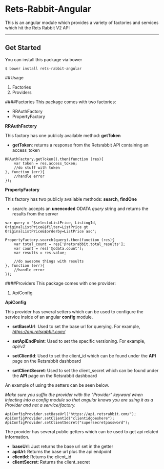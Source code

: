 # Rets-Rabbit-Angular
This is an angular module which provides a variety of factories and services which hit the Rets Rabbit V2 API

***
## Get Started

You can install this package via bower

```
$ bower install rets-rabbit-angular
```

##Usage
1. Factories
2. Providers

####Factories
This package comes with two factories:

* RRAuthFactory
* PropertyFactory

**RRAuthFactory**

This factory has one publicly available method: **getToken**

* **getToken**: returns a response from the Retsrabbit API containing an access_token

```
RRAuthFactory.getToken().then(function (res){
	var token = res.access_token;
	//do stuff with token
}, function (err){
	//handle error
});
```

**PropertyFactory**

This factory has two publicly available methods: **search**, **findOne**

* search: accepts an **unencoded** ODATA *query* string and returns the results from the server

```
var query = "$select=ListPrice, ListingId, OriginalListPrice&$filter=ListPrice gt OriginalListPrice&$orderby=ListPrice asc";

PropertyFactory.search(query).then(function (res){
	var total_count = res['@retsrabbit.total_results'];
	var count = res['@odata.count'];
	var results = res.value;
	
	//do awesome things with results
}, function (err){
	//handle error
});
```

####Providers
This package comes with one provider:

1. ApiConfig

**ApiConfig**

This provider has several setters which can be used to configure the service inside of an angular **config** module.

* **setBaseUrl**: Used to set the base url for querying. For example, *https://api.retsrabbit.com/*

* **setApiEndPoint**: Used to set the specific versioning. For example, *api/v2*

* **setClientId**: Used to set the client_id which can be found under the **API** page on the Retsrabbit dashboard

* **setClientSecret**: Used to set the client_secret which can be found under the **API** page on the Retsrabbit dashboard

An example of using the setters can be seen below.

*Make sure you suffix the provider with the "Provider" keyword when injecting into a config module so that angular knows you are using it as a Provider and not a service/factory.*

```
ApiConfigProvider.setBaseUrl("https://api.retsrabbit.com/");        ApiConfigProvider.setClientId("clientidgoeshere");
ApiConfigProvider.setClientSecret("supersecretpassword");
```
The provider has several public getters which can be used to get api related information.

* **baseUrl**: Just returns the base url set in the getter
* **apiUrl**: Returns the base url plus the api endpoint
* **clientId**: Returns the client_id
* **clientSecret**: Returns the client_secret











